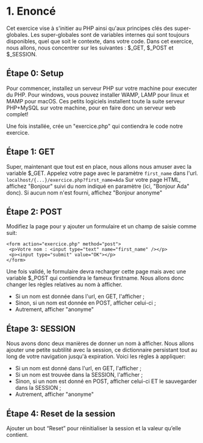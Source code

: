 # 1. Enoncé

Cet exercice vise à s'initier au PHP ainsi qu'aux principes clés des super-globales.
Les super-globales sont de variables internes qui sont toujours disponibles, quel que soit le contexte, dans votre code.
Dans cet exercice, nous allons, nous concentrer sur les suivantes : $\_GET, $\_POST et $\_SESSION.

## Étape 0: Setup

Pour commencer, installez un serveur PHP sur votre machine pour executer du PHP.
Pour windows, vous pouvez installer WAMP, LAMP pour linux et MAMP pour macOS. Ces petits logiciels installent toute la suite serveur PHP+MySQL sur votre machine, pour en faire donc un serveur web complet!

Une fois installée, crée un "exercice.php" qui contiendra le code notre exercice.

## Étape 1: GET

Super, maintenant que tout est en place, nous allons nous amuser avec la variable $\_GET.
Appelez votre page avec le paramètre `first_name` dans l'url.
`localhost/{...}/exercice.php?first_name=Ada`
Sur votre page HTML, affichez "Bonjour" suivi du nom indiqué en paramètre (ici, "Bonjour Ada" donc). Si aucun nom n'est fourni, affichez "Bonjour anonyme"

## Étape 2: POST

Modifiez la page pour y ajouter un formulaire et un champ de saisie comme suit:

```
<form action="exercice.php" method="post">
 <p>Votre nom : <input type="text" name="first_name" /></p>
 <p><input type="submit" value="OK"></p>
</form>

```

Une fois validé, le formulaire devra recharger cette page mais avec une variable $\_POST qui contiendra le fameux firstname.
Nous allons donc changer les règles relatives au nom à afficher.

-   Si un nom est donnée dans l'url, en GET, l'afficher ;
-   Sinon, si un nom est donnée en POST, afficher celui-ci ;
-   Autrement, afficher "anonyme"

## Étape 3: SESSION

Nous avons donc deux manières de donner un nom à afficher.
Nous allons ajouter une petite subtilité avec la session, ce dictionnaire persistant tout au long de votre navigation jusqu'à expiration.
Voici les règles à appliquer:

-   Si un nom est donné dans l'url, en GET, l'afficher ;
-   Si un nom est trouvée dans la SESSION, l'afficher ;
-   Sinon, si un nom est donné en POST, afficher celui-ci ET le sauvegarder dans la SESSION ;
-   Autrement, afficher "anonyme"

## Étape 4: Reset de la session

Ajouter un bout “Reset” pour réinitialiser la session et la valeur qu’elle contient.

